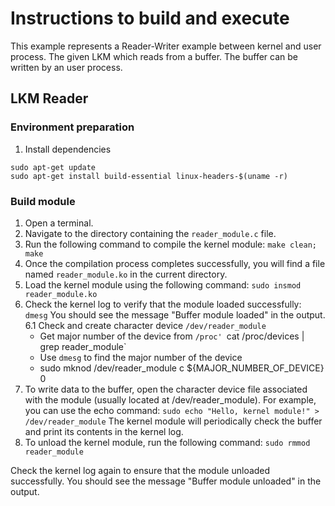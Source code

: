 # Instructions to build and execute
This example represents a Reader-Writer example between kernel and user process. The given LKM which reads from a buffer. The buffer can be written by an user process.
## LKM Reader
### Environment preparation
1. Install dependencies
```
sudo apt-get update
sudo apt-get install build-essential linux-headers-$(uname -r)
```
### Build module
1. Open a terminal.
2. Navigate to the directory containing the `reader_module.c` file.
3. Run the following command to compile the kernel module:
`make clean; make`
4. Once the compilation process completes successfully, you will find a file named `reader_module.ko` in the current directory.
5. Load the kernel module using the following command:
`sudo insmod reader_module.ko`
6. Check the kernel log to verify that the module loaded successfully:
`dmesg`
You should see the message "Buffer module loaded" in the output.
6.1 Check and create character device `/dev/reader_module`
   * Get major number of the device from `/proc'
   `cat /proc/devices | grep reader_module`
   * Use `dmesg` to find the major number of the device
   * sudo mknod /dev/reader_module c ${MAJOR_NUMBER_OF_DEVICE} 0
8. To write data to the buffer, open the character device file associated with the module (usually located at /dev/reader_module). For example, you can use the echo command:
`sudo echo "Hello, kernel module!" > /dev/reader_module`
The kernel module will periodically check the buffer and print its contents in the kernel log.
9. To unload the kernel module, run the following command:
`sudo rmmod reader_module`

Check the kernel log again to ensure that the module unloaded successfully. You should see the message "Buffer module unloaded" in the output.

